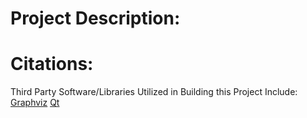 # Project Description:


# Citations:
Third Party Software/Libraries Utilized in Building this Project Include:
[Graphviz](https://www.graphviz.org/license/)
[Qt](https://www.qt.io/licensing/open-source-lgpl-obligations#lgpl)
